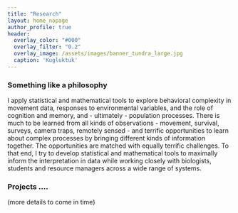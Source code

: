 ```yaml
---
title: "Research"
layout: home_nopage
author_profile: true
header:
  overlay_color: "#000"
  overlay_filter: "0.2"
  overlay_image: /assets/images/banner_tundra_large.jpg
  caption: 'Kugluktuk'
---
```

  
### Something like a philosophy  
  
I apply statistical and mathematical tools to explore behavioral complexity in movement data, responses to environmental variables, and the role of cognition and memory, and - ultimately - population processes.  There is much to be learned from all kinds of observations - movement, survival, surveys, camera traps, remotely sensed - and terrific opportunities to learn about complex processes by bringing different kinds of information together.  The opportunities are matched with equally terrific challenges. To that end, I try to develop statistical and mathematical tools to maximally inform the interpretation in data while working closely with biologists, students and resource managers across a wide range of systems.   
  
### Projects ....

(more details to come in time)